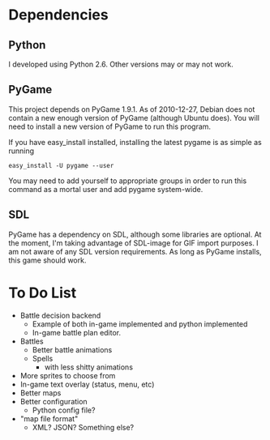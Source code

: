# Dependencies

## Python
I developed using Python 2.6.  Other versions may or may not work.

## PyGame
This project depends on PyGame 1.9.1.  As of 2010-12-27, Debian does
not contain a new enough version of PyGame (although Ubuntu does).
You will need to install a new version of PyGame to run this program.

If you have easy_install installed, installing the latest pygame is as
simple as running

    easy_install -U pygame --user

You may need to add yourself to appropriate groups in order to run
this command as a mortal user and add pygame system-wide.

## SDL
PyGame has a dependency on SDL, although some libraries are optional.
At the moment, I'm taking advantage of SDL-image for GIF import 
purposes. I am not aware of any SDL version requirements.  As long as 
PyGame installs, this game should work.

# To Do List

* Battle decision backend
  * Example of both in-game implemented and python implemented
  * In-game battle plan editor.
* Battles
  * Better battle animations
  * Spells
    * with less shitty animations
* More sprites to choose from
* In-game text overlay (status, menu, etc)
* Better maps
* Better configuration
  * Python config file?
* "map file format"
  * XML? JSON? Something else?
